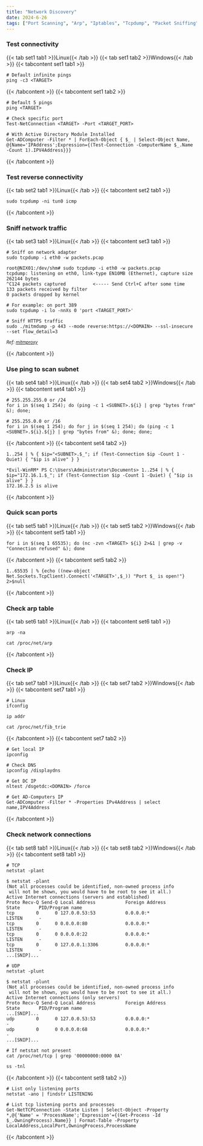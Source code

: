 ```yaml
---
title: "Network Discovery"
date: 2024-6-26
tags: ["Port Scanning", "Arp", "Iptables", "Tcpdump", "Packet Sniffing", "Reconnaissance", "Port", "Network", "Discovery", "Ping"]
---
```


### Test connectivity

{{< tab set1 tab1 >}}Linux{{< /tab >}}
{{< tab set1 tab2 >}}Windows{{< /tab >}}
{{< tabcontent set1 tab1 >}}

```console
# Default infinite pings
ping -c3 <TARGET>
```

{{< /tabcontent >}}
{{< tabcontent set1 tab2 >}}

```console
# Default 5 pings
ping <TARGET>
```

```console
# Check specific port
Test-NetConnection <TARGET> -Port <TARGET_PORT>
```

```console
# With Active Directory Module Installed
Get-ADComputer -Filter * | ForEach-Object { $_ | Select-Object Name, @{Name='IPAddress';Expression={(Test-Connection -ComputerName $_.Name -Count 1).IPV4Address}}}
```

{{< /tabcontent >}}

### Test reverse connectivity

{{< tab set2 tab1 >}}Linux{{< /tab >}}
{{< tabcontent set2 tab1 >}}

```console
sudo tcpdump -ni tun0 icmp
```

{{< /tabcontent >}}

### Sniff network traffic

{{< tab set3 tab1 >}}Linux{{< /tab >}}
{{< tabcontent set3 tab1 >}}

```console
# Sniff on network adapter
sudo tcpdump -i eth0 -w packets.pcap
```

```console {class="sample-code"}
root@NIX01:/dev/shm# sudo tcpdump -i eth0 -w packets.pcap
tcpdump: listening on eth0, link-type EN10MB (Ethernet), capture size 262144 bytes
^C124 packets captured          <----- Send Ctrl+C after some time
133 packets received by filter
0 packets dropped by kernel
```

```console
# For example: on port 389
sudo tcpdump -i lo -nnXs 0 'port <TARGET_PORT>'
```

```console
# Sniff HTTPS traffic
sudo ./mitmdump -p 443 --mode reverse:https://<DOMAIN> --ssl-insecure --set flow_detail=3
```

<small>*Ref: [mitmproxy](https://mitmproxy.org/)*</small>

{{< /tabcontent >}}

### Use ping to scan subnet

{{< tab set4 tab1 >}}Linux{{< /tab >}}
{{< tab set4 tab2 >}}Windows{{< /tab >}}
{{< tabcontent set4 tab1 >}}

```console
# 255.255.255.0 or /24
for i in $(seq 1 254); do (ping -c 1 <SUBNET>.${i} | grep "bytes from" &); done;
```

```console
# 255.255.0.0 or /16
for i in $(seq 1 254); do for j in $(seq 1 254); do (ping -c 1 <SUBNET>.${i}.${j} | grep "bytes from" &); done; done;
```

{{< /tabcontent >}}
{{< tabcontent set4 tab2 >}}

```console
1..254 | % { $ip="<SUBNET>.$_"; if (Test-Connection $ip -Count 1 -Quiet) { "$ip is alive" } }
```

```console {class="sample-code"}
*Evil-WinRM* PS C:\Users\Administrator\Documents> 1..254 | % { $ip="172.16.1.$_"; if (Test-Connection $ip -Count 1 -Quiet) { "$ip is alive" } }
172.16.2.5 is alive
```

{{< /tabcontent >}}

### Quick scan ports

{{< tab set5 tab1 >}}Linux{{< /tab >}}
{{< tab set5 tab2 >}}Windows{{< /tab >}}
{{< tabcontent set5 tab1 >}}

```console
for i in $(seq 1 65535); do (nc -zvn <TARGET> ${i} 2>&1 | grep -v "Connection refused" &); done
```

{{< /tabcontent >}}
{{< tabcontent set5 tab2 >}}

```console
1..65535 | % {echo ((new-object Net.Sockets.TcpClient).Connect('<TARGET>',$_)) "Port $_ is open!"} 2>$null
```

{{< /tabcontent >}}

### Check arp table

{{< tab set6 tab1 >}}Linux{{< /tab >}}
{{< tabcontent set6 tab1 >}}

```console
arp -na
```

```console
cat /proc/net/arp
```

{{< /tabcontent >}}

### Check IP

{{< tab set7 tab1 >}}Linux{{< /tab >}}
{{< tab set7 tab2 >}}Windows{{< /tab >}}
{{< tabcontent set7 tab1 >}}

```console
# Linux
ifconfig
```

```console
ip addr
```

```console
cat /proc/net/fib_trie
```

{{< /tabcontent >}}
{{< tabcontent set7 tab2 >}}

```console
# Get local IP
ipconfig
```

```console
# Check DNS
ipconfig /displaydns
```

```console
# Get DC IP
nltest /dsgetdc:<DOMAIN> /force
```

```console
# Get AD-Computers IP
Get-ADComputer -Filter * -Properties IPv4Address | select name,IPV4Address
```

{{< /tabcontent >}}

### Check network connections

{{< tab set8 tab1 >}}Linux{{< /tab >}}
{{< tab set8 tab2 >}}Windows{{< /tab >}}
{{< tabcontent set8 tab1 >}}

```console
# TCP
netstat -plant
```

```console {class="sample-code"}
$ netstat -plant
(Not all processes could be identified, non-owned process info                                          
 will not be shown, you would have to be root to see it all.)                                           
Active Internet connections (servers and established)                                                   
Proto Recv-Q Send-Q Local Address           Foreign Address         State       PID/Program name        
tcp        0      0 127.0.0.53:53           0.0.0.0:*               LISTEN      -                       
tcp        0      0 0.0.0.0:80              0.0.0.0:*               LISTEN      -                       
tcp        0      0 0.0.0.0:22              0.0.0.0:*               LISTEN      -                       
tcp        0      0 127.0.0.1:3306          0.0.0.0:*               LISTEN      -
...[SNIP]... 
```

```console
# UDP
netstat -plunt
```

```console {class="sample-code"}
$ netstat -plunt
(Not all processes could be identified, non-owned process info
 will not be shown, you would have to be root to see it all.)
Active Internet connections (only servers)
Proto Recv-Q Send-Q Local Address           Foreign Address         State       PID/Program name    
...[SNIP]...                  
udp        0      0 127.0.0.53:53           0.0.0.0:*                           -                   
udp        0      0 0.0.0.0:68              0.0.0.0:*                           - 
...[SNIP]... 
```

```console
# If netstat not present
cat /proc/net/tcp | grep '00000000:0000 0A'
```

```console
ss -tnl
```

{{< /tabcontent >}}
{{< tabcontent set8 tab2 >}}

```console
# List only listening ports
netstat -ano | findstr LISTENING
```

```console
# List tcp listening ports and processes
Get-NetTCPConnection -State Listen | Select-Object -Property *,@{'Name' = 'ProcessName';'Expression'={(Get-Process -Id $_.OwningProcess).Name}} | Format-Table -Property LocalAddress,LocalPort,OwningProcess,ProcessName
```

{{< /tabcontent >}}
